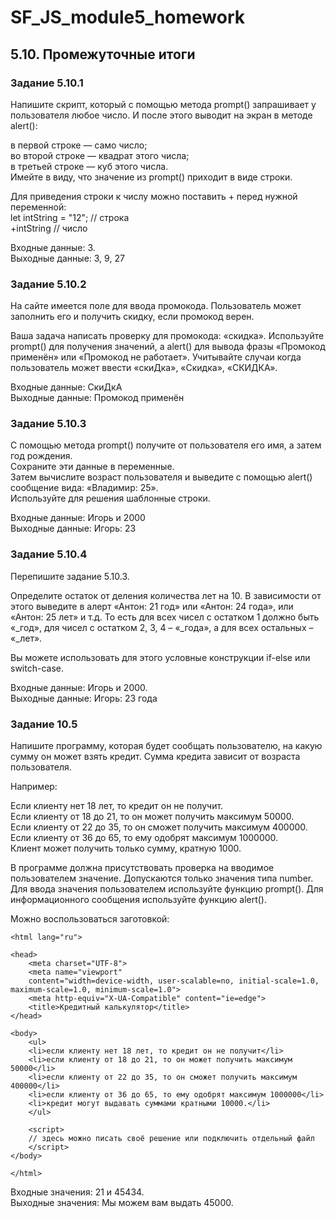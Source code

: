 # SF_JS_module5_homework
## 5.10. Промежуточные итоги

### Задание 5.10.1
Напишите скрипт, который с помощью метода prompt() запрашивает у пользователя любое число. И после этого выводит на экран в методе alert():   

в первой строке — само число;  
во второй строке — квадрат этого числа;  
в третьей строке — куб этого числа.   
Имейте в виду, что значение из prompt() приходит в виде строки.   

Для приведения строки к числу можно поставить + перед нужной переменной:   
let intString = "12"; // строка   
+intString // число  

Входные данные: 3.   
Выходные данные: 3, 9, 27   


### Задание 5.10.2
На сайте имеется поле для ввода промокода. Пользователь может заполнить его и получить скидку, если промокод верен.  

Ваша задача написать проверку для промокода: «скидка». Используйте prompt() для получения значений, а alert() для вывода фразы «Промокод применён» или «Промокод не работает». Учитывайте случаи когда пользователь может ввести «скиДка», «Скидка», «СКИДКА».   

Входные данные: СкиДкА   
Выходные данные: Промокод применён  


### Задание 5.10.3
С помощью метода prompt() получите от пользователя его имя, а затем год рождения.  
Сохраните эти данные в переменные.   
Затем вычислите возраст пользователя и выведите с помощью alert() сообщение вида: «Владимир: 25».  
Используйте для решения шаблонные строки.  

Входные данные: Игорь и 2000  
Выходные данные: Игорь: 23  


### Задание 5.10.4
Перепишите задание 5.10.3.   

Определите остаток от деления количества лет на 10. В зависимости от этого выведите в алерт «Антон: 21 год» или «Антон: 24 года», или «Антон: 25 лет» и т.д. То есть для всех чисел с остатком 1 должно быть «_год», для чисел с остатком 2, 3, 4 – «_года», а для всех остальных – «_лет».   

Вы можете использовать для этого условные конструкции if-else или switch-case.   

Входные данные: Игорь и 2000.   
Выходные данные: Игорь: 23 года   


### Задание 10.5
Напишите программу, которая будет сообщать пользователю, на какую сумму он может взять кредит. Сумма кредита зависит от возраста пользователя.   

Например:   

Если клиенту нет 18 лет, то кредит он не получит.   
Если клиенту от 18 до 21, то он может получить максимум 50000.  
Если клиенту от 22 до 35, то он сможет получить максимум 400000.  
Если клиенту от 36 до 65, то ему одобрят максимум 1000000.  
Клиент может получить только сумму, кратную 1000.  

В программе должна присутствовать проверка на вводимое пользователем значение. Допускаются только значения типа number.  
Для ввода значения пользователем используйте функцию prompt(). Для информационного сообщения используйте функцию alert().  

Можно воспользоваться заготовкой:  
 <!doctype html>
    <html lang="ru">

    <head>
        <meta charset="UTF-8">
        <meta name="viewport"
        content="width=device-width, user-scalable=no, initial-scale=1.0, maximum-scale=1.0, minimum-scale=1.0">
        <meta http-equiv="X-UA-Compatible" content="ie=edge">
        <title>Кредитный калькулятор</title>
    </head>
    
    <body>
        <ul>
        <li>если клиенту нет 18 лет, то кредит он не получит</li>
        <li>если клиенту от 18 до 21, то он может получить максимум 50000</li>
        <li>если клиенту от 22 до 35, то он сможет получить максимум 400000</li>
        <li>если клиенту от 36 до 65, то ему одобрят максимум 1000000</li>
        <li>кредит могут выдавать суммами кратными 10000.</li>
        </ul>
    
        <script>
        // здесь можно писать своё решение или подключить отдельный файл
        </script>
    </body>
    
    </html>

Входные значения: 21 и 45434.  
Выходные значения: Мы можем вам выдать 45000.


